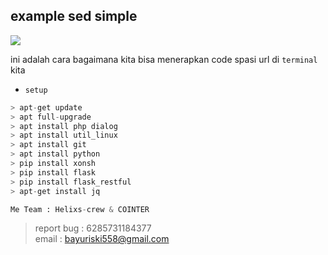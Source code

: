 ## example sed simple

[![](https://img.shields.io/github/repo-size/Bayu12345677/sed_space_uri)](https://github.com/Bayu12345677)

ini adalah cara bagaimana kita bisa menerapkan code spasi url di `terminal` kita

- `setup`
```python
> apt-get update                              
> apt full-upgrade                             
> apt install php dialog                       
> apt install util_linux                         
> apt install git                              
> apt install python
> pip install xonsh
> pip install flask
> pip install flask_restful
> apt-get install jq
```
```python
Me Team : Helixs-crew & COINTER
```

> report bug : 6285731184377                        
> email : bayuriski558@gmail.com


